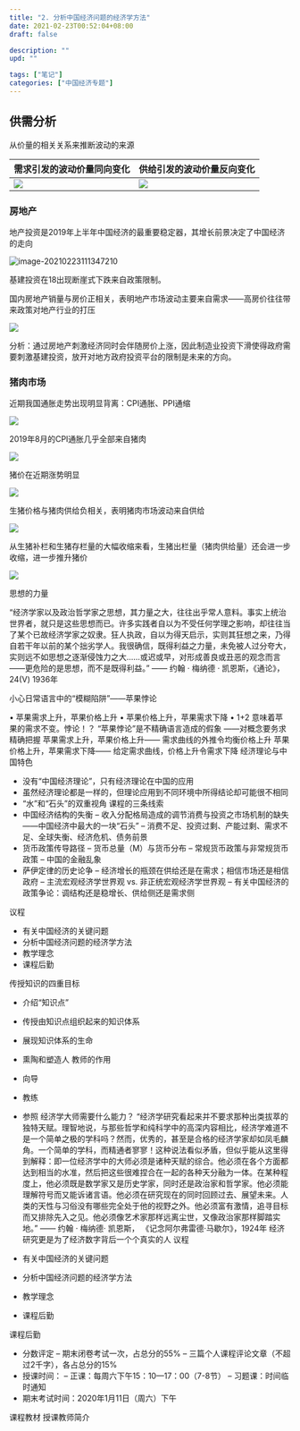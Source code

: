 ```yaml
---
title: "2. 分析中国经济问题的经济学方法"
date: 2021-02-23T00:52:04+08:00
draft: false

description: ""
upd: ""

tags: ["笔记"]
categories: ["中国经济专题"]
---
```


## 供需分析

从价量的相关关系来推断波动的来源

| 需求引发的波动价量同向变化                                   | 供给引发的波动价量反向变化                                   |
| ------------------------------------------------------------ | ------------------------------------------------------------ |
| ![](https://cdn.jsdelivr.net/gh/henrywu97/FigBed/Figs/20210223111321.png) | ![](https://cdn.jsdelivr.net/gh/henrywu97/FigBed/Figs/20210223111328.png) |

### 房地产

地产投资是2019年上半年中国经济的最重要稳定器，其增长前景决定了中国经济的走向

![image-20210223111347210](https://cdn.jsdelivr.net/gh/henrywu97/FigBed/Figs/20210223111348.png)

基建投资在18出现断崖式下跌来自政策限制。

国内房地产销量与房价正相关，表明地产市场波动主要来自需求——高房价往往带来政策对地产行业的打压

![](https://cdn.jsdelivr.net/gh/henrywu97/FigBed/Figs/20210223111456.png)

分析：通过房地产刺激经济同时会伴随房价上涨，因此制造业投资下滑使得政府需要刺激基建投资，放开对地方政府投资平台的限制是未来的方向。

### 猪肉市场

近期我国通胀走势出现明显背离：CPI通胀、PPI通缩

![](https://cdn.jsdelivr.net/gh/henrywu97/FigBed/Figs/20210223112401.png)

2019年8月的CPI通胀几乎全部来自猪肉

![](https://cdn.jsdelivr.net/gh/henrywu97/FigBed/Figs/20210223112436.png)

猪价在近期涨势明显

![](https://cdn.jsdelivr.net/gh/henrywu97/FigBed/Figs/20210223112533.png)

生猪价格与猪肉供给负相关，表明猪肉市场波动来自供给

![](https://cdn.jsdelivr.net/gh/henrywu97/FigBed/Figs/20210223112558.png)

从生猪补栏和生猪存栏量的大幅收缩来看，生猪出栏量（猪肉供给量）还会进一步收缩，进一步推升猪价

![](https://cdn.jsdelivr.net/gh/henrywu97/FigBed/Figs/20210223112625.png)

思想的力量

“经济学家以及政治哲学家之思想，其力量之大，往往出乎常人意料。事实上统治世界者，就只是这些思想而已。许多实践者自以为不受任何学理之影响，却往往当了某个已故经济学家之奴隶。狂人执政，自以为得天启示，实则其狂想之来，乃得自若干年以前的某个拙劣学人。我很确信，既得利益之力量，未免被人过分夸大，实则远不如思想之逐渐侵蚀力之大……或迟或早，对形成善良或丑恶的观念而言——更危险的是思想，而不是既得利益。”
—— 约翰 · 梅纳德 · 凯恩斯，《通论》，24(V)
        1936年

小心日常语言中的“模糊陷阱”——苹果悖论

•	苹果需求上升，苹果价格上升
•	苹果价格上升，苹果需求下降
•	1+2 意味着苹果的需求不变。悖论！？
“苹果悖论”是不精确语言造成的假象
——对概念要务求精确把握
苹果需求上升，苹果价格上升——
需求曲线的外推令均衡价格上升
苹果价格上升，苹果需求下降——     给定需求曲线，价格上升令需求下降
经济理论与中国特色

-	没有“中国经济理论”，只有经济理论在中国的应用
-	虽然经济理论都是一样的，但理论应用到不同环境中所得结论却可能很不相同
-	“水”和“石头”的双重视角
    课程的三条线索
-	中国经济结构的失衡
    –	收入分配格局造成的调节消费与投资之市场机制的缺失——中国经济中最大的一块“石头”
    –	消费不足、投资过剩、产能过剩、需求不足、全球失衡、经济危机、债务前景
-	货币政策传导路径
    –	货币总量（M）与货币分布
    –	常规货币政策与非常规货币政策
    –	中国的金融乱象
-	萨伊定律的历史论争
    –	经济增长的瓶颈在供给还是在需求；相信市场还是相信政府
    –	主流宏观经济学世界观 vs. 非正统宏观经济学世界观
    –	有关中国经济的政策争论：调结构还是稳增长、供给侧还是需求侧

议程

-	有关中国经济的关键问题
-	分析中国经济问题的经济学方法
-	教学理念
-	课程后勤


传授知识的四重目标

-	介绍“知识点”
-	传授由知识点组织起来的知识体系
-	展现知识体系的生命
-	熏陶和塑造人
    教师的作用

-	向导
-	教练
-	参照
    经济学大师需要什么能力？
    “经济学研究看起来并不要求那种出类拔萃的独特天赋。理智地说，与那些哲学和纯科学中的高深内容相比，经济学难道不是一个简单之极的学科吗？然而，优秀的，甚至是合格的经济学家却如凤毛麟角。一个简单的学科，而精通者寥寥！这种说法看似矛盾，但似乎能从这里得到解释：即一位经济学中的大师必须是诸种天赋的综合。他必须在各个方面都达到相当的水准，然后把这些很难捏合在一起的各种天分融为一体。在某种程度上，他必须既是数学家又是历史学家，同时还是政治家和哲学家。他必须能理解符号而又能诉诸言语。他必须在研究现在的同时回顾过去、展望未来。人类的天性与习俗没有哪些完全处于他的视野之外。他必须富有激情，追寻目标而又排除先入之见。他必须像艺术家那样远离尘世，又像政治家那样脚踏实地。”
           —— 约翰 · 梅纳德· 凯恩斯，
       《记念阿尔弗雷德·马歇尔》，1924年
    经济研究更是为了经济数字背后一个个真实的人
    议程
-	有关中国经济的关键问题
-	分析中国经济问题的经济学方法
-	教学理念
-	课程后勤


课程后勤

-	分数评定
    –	期末闭卷考试一次，占总分的55%
    –	三篇个人课程评论文章（不超过2千字），各占总分的15%
-	授课时间：
    –	正课：每周六下午15：10—17：00（7-8节）
    –	习题课：时间临时通知
-	期末考试时间：2020年1月11日（周六）下午

课程教材
授课教师简介